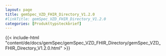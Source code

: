 ```yaml
---
layout: page
title: gemSpec_VZD_FHIR_Directory_V1.2.0
#linkTitle: gemSpec_VZD_FHIR_Directory_V1.2.0
categories: [Produkttypsteckbrief]
---
```

{{< include-html "content/de/docs/gemSpec/gemSpec_VZD_FHIR_Directory/gemSpec_VZD_FHIR_Directory_V1.2.0.html" >}}